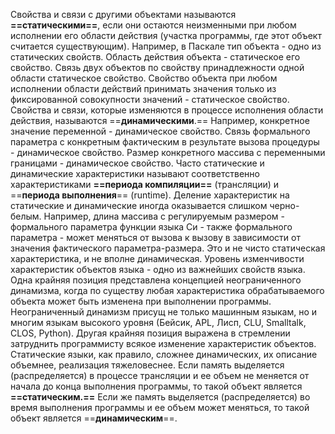 Свойства и связи с другими объектами называются **==статическими==**, если они остаются неизменными при любом исполнении его области действия (участка программы, где этот объект считается существующим).
Например, в Паскале тип объекта - одно из статических свойств. Область действия объекта - статическое его свойство. Связь двух объектов по свойству принадлежности одной области статическое свойство. Свойство объекта при любом исполнении области действий принимать значения только из фиксированной совокупности значений - статическое свойство.
Свойства и связи, которые изменяются в процессе исполнения области действия, называются ==**динамическими**.==
Например, конкретное значение переменной - динамическое свойство. Связь формального параметра с конкретным фактическим в результате вызова процедуры - динамическое свойство. Размер конкретного массива с переменными границами - динамическое свойство.
Часто статические и динамические характеристики называют соответственно характеристиками **==периода компиляции==** (трансляции) и ==**периода выполнения**== (runtime).
Деление характеристик на статические и динамические иногда оказывается слишком черно-белым. Например, длина массива с регулируемым размером - формального параметра функции языка Си - также формального параметра - может меняться от вызова к вызову в зависимости от значения фактического параметра-размера. Это и не чисто статическая характеристика, и не вполне динамическая.
Уровень изменчивости характеристик объектов языка - одно из важнейших свойств языка.
Одна крайняя позиция представлена концепцией неограниченного динамизма, когда по существу любая характеристика обрабатываемого объекта может быть изменена при выполнении программы.
Неограниченный динамизм присущ не только машинным языкам, но и многим языкам высокого уровня (Бейсик, APL, Лисп, CLU, Smalltalk, CLOS, Python).
Другая крайняя позиция выражена в стремлении затруднить программисту всякое изменение характеристик объектов.
Статические языки, как правило, сложнее динамических, их описание объемнее, реализация тяжеловеснее.
Если память выделяется (распределяется) в процессе трансляции и ее объем не меняется от начала до конца выполнения программы, то такой объект является **==статическим.==**
Если же память выделяется (распределяется) во время выполнения программы и ее объем может меняться, то такой объект является ==**динамическим**==.
